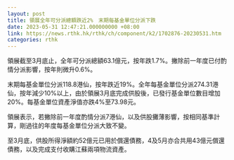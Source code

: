 ```yaml
---
layout: post
title: 領展全年可分派總額跌近2%　末期每基金單位分派下跌
date: 2023-05-31 12:47:21.000000000 +08:00
link: https://news.rthk.hk/rthk/ch/component/k2/1702876-20230531.htm
categories: rthk
---
```


領展截至3月底止，全年可分派總額63.1億元，按年跌1.7%。撇除前一年度已付酌情分派影響，按年則微升0.6%。

末期每基金單位分派118.8港仙，按年跌近19%。全年每基金單位分派274.31港仙，按年減少10%以上，由於領展3月底完成供股後，已發行基金單位數目增加20%。每基金單位資產淨值亦跌4%至73.98元。

領展表示，若撇除前一年度酌情分派7港仙，以及供股攤薄影響，按相同基準計算，剛過往的年度每基金單位分派大致不變。

至3月底，供股所得淨額約52億元已用於償還債務，4及5月亦合共用43億元償還債務，以及完成支付收購江蘇兩項物流資產。
